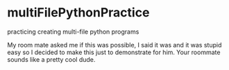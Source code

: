 # multiFilePythonPractice
practicing creating multi-file python programs

My room mate asked me if this was possible, I said it was and it was stupid easy so I decided to make this just to demonstrate for him.
Your roommate sounds like a pretty cool dude. 
